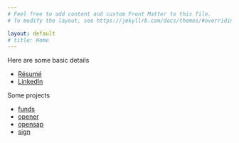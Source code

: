 ```yaml
---
# Feel free to add content and custom Front Matter to this file.
# To modify the layout, see https://jekyllrb.com/docs/themes/#overriding-theme-defaults

layout: default
# title: Home
---
```


Here are some basic details 

- [Résumé](assets/docs/Swadhin%20Patel.pdf)
- [LinkedIn](https://in.linkedin.com/in/swadhinpatel)

Some projects

- [funds](projects/funds)
- [opener](projects/opener)
- [opensap](projects/opensap)
- [sign](projects/sign)
